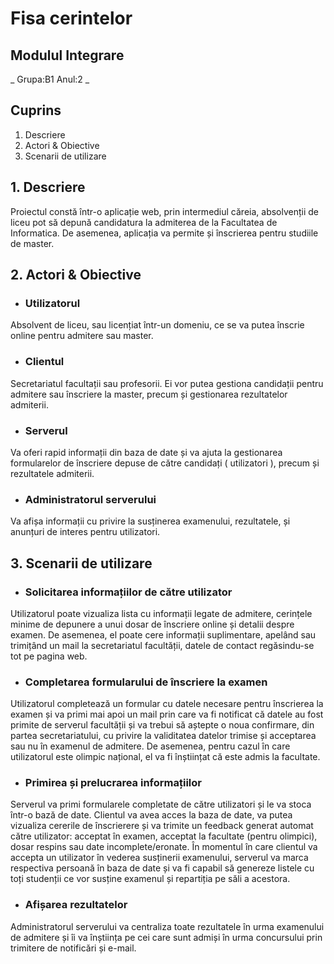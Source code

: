 # **Fisa cerintelor**
##  Modulul Integrare
_ Grupa:B1 Anul:2 _
## Cuprins
1. Descriere
1. Actori & Obiective
1. Scenarii de utilizare

## 1. Descriere

   Proiectul constă într-o aplicație web, prin intermediul căreia, absolvenții de liceu pot să depună candidatura la admiterea de la Facultatea de Informatica. De asemenea, aplicația va permite și înscrierea pentru studiile de master.

## 2. Actori & Obiective
- ### Utilizatorul
Absolvent de liceu, sau licențiat într-un domeniu, ce se va putea înscrie online pentru admitere sau master.
- ### Clientul
Secretariatul facultații sau profesorii. Ei vor putea gestiona candidații pentru admitere sau înscriere la master, precum și gestionarea rezultatelor admiterii.
- ### Serverul
Va oferi rapid informații din baza de date și va ajuta la gestionarea formularelor de înscriere depuse de către candidați ( utilizatori ), precum și rezultatele admiterii.
- ### Administratorul serverului
Va afișa informații cu privire la susținerea examenului, rezultatele, și anunțuri de interes pentru utilizatori.

## 3. Scenarii de utilizare

- ### Solicitarea informațiilor de către utilizator

Utilizatorul poate vizualiza lista cu informații legate de admitere, cerințele minime de depunere a unui dosar de înscriere online și detalii despre examen. De asemenea, el poate cere informații suplimentare, apelând sau trimițând un mail la secretariatul facultății, datele de contact regăsindu-se tot pe pagina web.

- ### Completarea formularului de înscriere la examen

Utilizatorul completează un formular cu datele necesare pentru înscrierea la examen și va primi mai apoi un mail prin care va fi notificat că datele au fost primite de serverul facultății și va trebui să aștepte o noua confirmare, din partea secretariatului, cu privire la validitatea datelor trimise și acceptarea sau nu în examenul de admitere. De asemenea, pentru cazul în care utilizatorul este olimpic național, el va fi înștiințat că este admis la facultate.
- ### Primirea și prelucrarea informațiilor

Serverul va primi formularele completate de către utilizatori și le va stoca într-o bază de date.
Clientul va avea acces la baza de date, va putea vizualiza cererile de înscrierere și va trimite un feedback generat automat către utilizator: acceptat în examen, acceptat la facultate (pentru olimpici), dosar respins sau date incomplete/eronate. În momentul în care clientul va accepta un utilizator în vederea susținerii examenului, serverul va marca respectiva persoană în baza de date și va fi capabil să genereze listele cu toți studenții ce vor susține examenul și repartiția pe săli a acestora.

- ### Afișarea rezultatelor

Administratorul serverului va centraliza toate rezultatele în urma examenului de admitere și îi va înștiința pe cei care sunt admiși în urma concursului prin trimitere de notificări și e-mail. 

